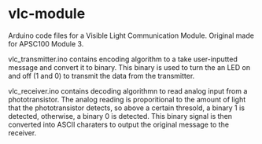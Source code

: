 # vlc-module
Arduino code files for a Visible Light Communication Module. Original made for APSC100 Module 3.

vlc_transmitter.ino contains encoding algorithm to a take user-inputted message and convert it to binary. This binary is used to turn the an LED on and off (1 and 0) to transmit the data from the transmitter.

vlc_receiver.ino contains decoding algorithmn to read analog input from a phototransistor. The analog reading is proporitional to the amount of light that the phototransistor detects, so above a certain thresold, a binary 1 is detected, otherwise, a binary 0 is detected. This binary signal is then converted into ASCII charaters to output the original message to the receiver.
